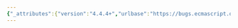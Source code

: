```yaml
---
{"_attributes":{"version":"4.4.4+","urlbase":"https://bugs.ecmascript.org/","maintainer":"dherman@mozilla.com"},"bug":{"bug_id":406,"creation_ts":"2012-06-22 09:40:00 -0700","short_desc":"CreateHTML abstract operation needs to define escaping in attributes","delta_ts":"2012-09-28 12:56:24 -0700","product":"Draft for 6th Edition","component":"technical issue","version":"Rev 8: June 15, 2012 Draft","rep_platform":"All","op_sys":"All","bug_status":"RESOLVED","resolution":"FIXED","see_also":["http://code.google.com/p/v8/issues/detail?id=2217","https://bugzilla.mozilla.org/show_bug.cgi?id=352437"],"priority":"Normal","bug_severity":"normal","everconfirmed":true,"reporter":{"uid":"inexorabletash","name":"Joshua Bell"},"assigned_to":{"uid":"allen","name":"Allen Wirfs-Brock"},"cc":"mathias","flag":{"_attributes":{"name":"TC39Review","id":"9","type_id":"1","status":"?","setter":"allen"}},"long_desc":[{"commentid":1044,"comment_count":0,"who":{"uid":"inexorabletash","name":"Joshua Bell"},"bug_when":"2012-06-22 09:40:20 -0700","thetext":"The steps in B.2.2.2 which define the CreateHTML abstract operation for compatibility functions like String.prototype.anchor includes the creation of strings representing the serialized form of HTML elements with attributes.\n\nThe steps for creating the serialized form of the attribute do not take into account the escaping necessary for some characters in attributes which are implemented by at least some browsers.\n\nIn Chrome, at least the following characters are escaped: < > \" '\n\nFor example, in Chrome:\n\n\"abc\".anchor(\"123<>\\\"'789\")\n\nProduces:\n\n\"<a name=\"123&lt;&gt;&quot;&#039;789\">abc</a>\"\n\nwhereas the current draft spec would indicate that the output should be:\n\n\"<a name=\"123<>\"'789\">abc</a>\""},{"commentid":1049,"comment_count":1,"who":{"uid":"allen","name":"Allen Wirfs-Brock"},"bug_when":"2012-06-22 18:44:01 -0700","thetext":" Firefox, IE, and Safari all appear to conform to the current ES6 spec. and not do this escaping. Chrome's behavior, while reasonable,  seems like a deviation from the previous interoperable behavior. We can bring this up with TC39 and see if there is any interest in adopting the Chrome approach.  However, as these functions a generally consider legacy features with marginal utility, I don't know how much interest there will be in making any changes."},{"commentid":1050,"comment_count":2,"who":{"uid":"inexorabletash","name":"Joshua Bell"},"bug_when":"2012-06-22 19:53:03 -0700","thetext":"Ah, sorry - I saw the addition to Annex B, tested the only browser I had handy and noticed the difference. Sounds like a low priority web compat bug for Chrome rather than a spec bug."},{"commentid":1184,"comment_count":3,"who":{"uid":"allen","name":"Allen Wirfs-Brock"},"bug_when":"2012-07-08 15:56:59 -0700","thetext":"*** Bug 463 has been marked as a duplicate of this bug. ***"},{"commentid":1191,"comment_count":4,"who":{"uid":"mathias","name":"Mathias Bynens"},"bug_when":"2012-07-08 23:48:21 -0700","thetext":"Escaping <, > and ' (like Chrome/V8 does) is pointless and doesn’t improve security, as the result appears in a quoted HTML attribute value wrapped in double quoted anyway. It should not be specced, IMHO.\n\nHowever, escaping \" into &quot; (like Chrome/V8 has always done) seems like the right thing to do for security reasons. Not escaping it results in an XSS vector, e.g.:\n\n    ''.link('\"><script>alert(\"h4x\")<\\/script>' // XSS vector in Firefox, Opera, and IE\n\nEscaping \" into &quot; doesn’t seem to introduce any compatibility problems, as Chrome/V8 has always escaped those four characters mentioned before. Furthermore, no code that relies on this could be found by grepping the web200904 data set. http://krijnhoetmer.nl/irc-logs/whatwg/20120620#l-567\n\nI’d say it’s fair to assume the only Web content that relies on \" not getting escaped by these functions are XSS vectors.\n\nSome more info, cross-posted from bug 463:\n\nFirefox/Spidermonkey is going to change its behavior to escape \" as &quot; for the reasons mentioned above: https://bugzilla.mozilla.org/show_bug.cgi?id=352437 Opera/Carakan will change its behavior too, as soon as other browsers change (bug DSK-369206). The IE bug is here: https://connect.microsoft.com/IE/feedback/details/752391\n\nFWIW, http://mathias.html5.org/specs/javascript/#escapeattributevalue requires escaping the \". Tests for this behavior can be found here: http://mathias.html5.org/tests/javascript/string/\n\nHere’s a list of the methods that have this issue:\n\n* String.prototype.anchor(name)\n* String.prototype.fontcolor(color)\n* String.prototype.fontsize(size)\n* String.prototype.link(href)"},{"commentid":1192,"comment_count":5,"who":{"uid":"mathias","name":"Mathias Bynens"},"bug_when":"2012-07-08 23:52:30 -0700","thetext":"FWIW, here’s the bug about V8 needlessly escaping ', <, and >: http://code.google.com/p/v8/issues/detail?id=2217 A patch that removes the escaping and only leaves the \" → &quot; escape is available."},{"commentid":1400,"comment_count":6,"who":{"uid":"mathias","name":"Mathias Bynens"},"bug_when":"2012-08-04 06:56:07 -0700","thetext":"(In reply to comment #4)\n> Firefox/Spidermonkey is going to change its behavior to escape \" as &quot; for\n> the reasons mentioned above […]\n\nUpdate: Firefox/Spidermonkey just landed this change. https://bugzilla.mozilla.org/show_bug.cgi?id=352437#c16"},{"commentid":1558,"comment_count":7,"who":{"uid":"allen","name":"Allen Wirfs-Brock"},"bug_when":"2012-08-30 14:02:10 -0700","thetext":"corrected in editor's draft"},{"commentid":1775,"comment_count":8,"who":{"uid":"allen","name":"Allen Wirfs-Brock"},"bug_when":"2012-09-28 12:56:24 -0700","thetext":"fixed in rev10, Sept. 27 2012 draft"}]}}
---
```

